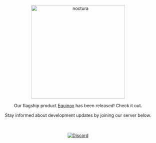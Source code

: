 
<div align="center">
<img src="https://media.discordapp.net/attachments/1165659118581854371/1195909551518658591/wrownd_3.png?ex=65b5b490&is=65a33f90&hm=88056d41ad1dfa3e28d538471bf96971f27e2f1f9ad223076b45109a70ab3951&=&format=webp&quality=lossless" alt="noctura" height="300"/>

Our flagship product [Equinox](https://github.com/wrndxyz/Equinox) has been released! Check it out.


Stay informed about development updates by joining our server below.
<br>
<br>
<br>

[![Discord](https://invidget.switchblade.xyz/H7JqRwykhk?theme=dark)](https://discord.gg/H7JqRwykhk)
</div>
